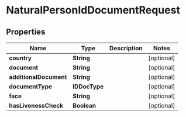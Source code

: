 

# NaturalPersonIdDocumentRequest


## Properties

| Name | Type | Description | Notes |
|------------ | ------------- | ------------- | -------------|
|**country** | **String** |  |  [optional] |
|**document** | **String** |  |  [optional] |
|**additionalDocument** | **String** |  |  [optional] |
|**documentType** | **IDDocType** |  |  [optional] |
|**face** | **String** |  |  [optional] |
|**hasLivenessCheck** | **Boolean** |  |  [optional] |



